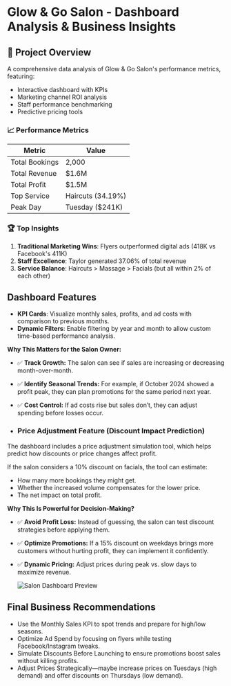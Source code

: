 # Glow & Go Salon - Dashboard Analysis & Business Insights

## 📌 Project Overview
A comprehensive data analysis of Glow & Go Salon's performance metrics, featuring:
- Interactive dashboard with KPIs
- Marketing channel ROI analysis
- Staff performance benchmarking
- Predictive pricing tools

### 📈 Performance Metrics
| Metric | Value |
|--------|-------|
| Total Bookings | 2,000 |
| Total Revenue | $1.6M |
| Total Profit | $1.5M |
| Top Service | Haircuts (34.19%) |
| Peak Day | Tuesday ($241K) |

### 🏆 Top Insights
1. **Traditional Marketing Wins**: Flyers outperformed digital ads (418K vs Facebook's 411K)
2. **Staff Excellence**: Taylor generated 37.06% of total revenue
3. **Service Balance**: Haircuts > Massage > Facials (but all within 2% of each other)

## Dashboard Features
-  **KPI Cards**: Visualize monthly sales, profits, and ad costs with comparison to previous months.
-  **Dynamic Filters**: Enable filtering by year and month to allow custom time-based performance analysis.

**Why This Matters for the Salon Owner:**
- ✅ **Track Growth:** The salon can see if sales are increasing or decreasing month-over-month.
- ✅ **Identify Seasonal Trends:** For example, if October 2024 showed a profit peak, they can plan promotions for the same period next year.
- ✅ **Cost Control:** If ad costs rise but sales don’t, they can adjust spending before losses occur.

- ### **Price Adjustment Feature (Discount Impact Prediction)**
The dashboard includes a price adjustment simulation tool, which helps predict how discounts or price changes affect profit.

If the salon considers a 10% discount on facials, the tool can estimate:
- How many more bookings they might get.
- Whether the increased volume compensates for the lower price.
- The net impact on total profit.

**Why This Is Powerful for Decision-Making?**
- ✅ **Avoid Profit Loss:** Instead of guessing, the salon can test discount strategies before applying them.
- ✅ **Optimize Promotions:** If a 15% discount on weekdays brings more customers without hurting profit, they can implement it confidently.
- ✅ **Dynamic Pricing:** Adjust prices during peak vs. slow days to maximize revenue.

  ![Salon Dashboard Preview](https://via.placeholder.com/800x400?text=Glow+Go+Salon+Dashboard) 

## Final Business Recommendations
- Use the Monthly Sales KPI to spot trends and prepare for high/low seasons.
- Optimize Ad Spend by focusing on flyers while testing Facebook/Instagram tweaks.
- Simulate Discounts Before Launching to ensure promotions boost sales without killing profits.
- Adjust Prices Strategically—maybe increase prices on Tuesdays (high demand) and offer discounts on Thursdays (low demand).




